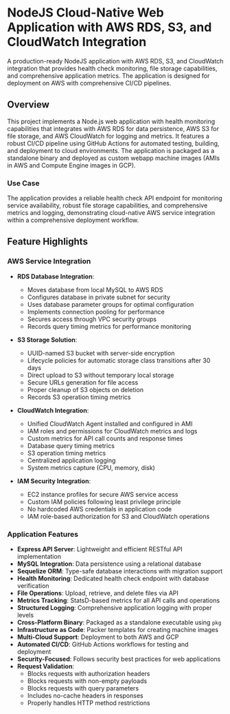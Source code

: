 # NodeJS Cloud-Native Web Application with AWS RDS, S3, and CloudWatch Integration

A production-ready NodeJS application with AWS RDS, S3, and CloudWatch integration that provides health check monitoring, file storage capabilities, and comprehensive application metrics. The application is designed for deployment on AWS with comprehensive CI/CD pipelines.

## Overview

This project implements a Node.js web application with health monitoring capabilities that integrates with AWS RDS for data persistence, AWS S3 for file storage, and AWS CloudWatch for logging and metrics. It features a robust CI/CD pipeline using GitHub Actions for automated testing, building, and deployment to cloud environments. The application is packaged as a standalone binary and deployed as custom webapp machine images (AMIs in AWS and Compute Engine images in GCP).

### Use Case

The application provides a reliable health check API endpoint for monitoring service availability, robust file storage capabilities, and comprehensive metrics and logging, demonstrating cloud-native AWS service integration within a comprehensive deployment workflow.

## Feature Highlights

### AWS Service Integration

- **RDS Database Integration**:
  - Moves database from local MySQL to AWS RDS
  - Configures database in private subnet for security
  - Uses database parameter groups for optimal configuration
  - Implements connection pooling for performance
  - Secures access through VPC security groups
  - Records query timing metrics for performance monitoring

- **S3 Storage Solution**:
  - UUID-named S3 bucket with server-side encryption
  - Lifecycle policies for automatic storage class transitions after 30 days
  - Direct upload to S3 without temporary local storage
  - Secure URLs generation for file access
  - Proper cleanup of S3 objects on deletion
  - Records S3 operation timing metrics

- **CloudWatch Integration**:
  - Unified CloudWatch Agent installed and configured in AMI
  - IAM roles and permissions for CloudWatch metrics and logs
  - Custom metrics for API call counts and response times
  - Database query timing metrics
  - S3 operation timing metrics
  - Centralized application logging
  - System metrics capture (CPU, memory, disk)

- **IAM Security Integration**:
  - EC2 instance profiles for secure AWS service access
  - Custom IAM policies following least privilege principle
  - No hardcoded AWS credentials in application code
  - IAM role-based authorization for S3 and CloudWatch operations

### Application Features

- **Express API Server**: Lightweight and efficient RESTful API implementation
- **MySQL Integration**: Data persistence using a relational database
- **Sequelize ORM**: Type-safe database interactions with migration support
- **Health Monitoring**: Dedicated health check endpoint with database verification
- **File Operations**: Upload, retrieve, and delete files via API
- **Metrics Tracking**: StatsD-based metrics for all API calls and operations
- **Structured Logging**: Comprehensive application logging with proper levels
- **Cross-Platform Binary**: Packaged as a standalone executable using `pkg`
- **Infrastructure as Code**: Packer templates for creating machine images
- **Multi-Cloud Support**: Deployment to both AWS and GCP
- **Automated CI/CD**: GitHub Actions workflows for testing and deployment
- **Security-Focused**: Follows security best practices for web applications
- **Request Validation**:
  - Blocks requests with authorization headers
  - Blocks requests with non-empty payloads
  - Blocks requests with query parameters
  - Includes no-cache headers in responses
  - Properly handles HTTP method restrictions